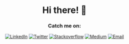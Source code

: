<center><h1> Hi there! 👋</h1</p></center>

###   <center>Catch me on:<center>
<p align="center">
<a href="https://www.linkedin.com/in/arpitjain3/">
<img src="https://img.shields.io/badge/-LinkedIn-%233781da" alt="LinkedIn"/></a> 
<a href="https://twitter.com/arpit_cor">
<img src="https://img.shields.io/badge/-Twitter-%231DA1F2" alt="Twitter" /></a> 
<a href="https://stackoverflow.com/users/story/7493187">
<img src="https://img.shields.io/badge/-Stackoverflow-%20yellowgreen" alt="Stackoverflow" /></a> 
<a href="https://medium.com/@arpit.cor">
<img src="https://img.shields.io/badge/-Medium-%20black" alt="Medium" /></a> 
<a href="mailto:arpit.cor@gmail.com">
<img src="https://img.shields.io/badge/-Email-red" alt="Email" /></a> 

</p>
